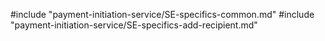 #include "payment-initiation-service/SE-specifics-common.md"
#include "payment-initiation-service/SE-specifics-add-recipient.md"

